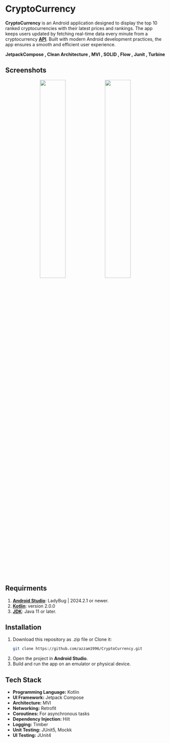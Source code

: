 # CryptoCurrency
<b>CryptoCurrency</b> is an Android application designed to display the top 10 ranked cryptocurrencies with their latest prices and rankings. The app keeps users updated by fetching real-time data every minute from a cryptocurrency [**API**](https://docs.coincap.io/). Built with modern Android development practices, the app ensures a smooth and efficient user experience.

<p align="center">
<b>JetpackCompose , Clean Architecture , MVI , SOLID , Flow , Junit , Turbine</b>
</p>

## Screenshots
<p align="center">
<image src="/images/image_1.png" width="40%">
<image src="/images/image_2.png" width="40%">
</p>

## Requirments

1. [**Android Studio**](https://developer.android.com/studio): LadyBug | 2024.2.1 or newer.
2. [**Kotlin**](https://kotlinlang.org/): version 2.0.0
3. [**JDK**](https://www.oracle.com/java/technologies/downloads/): Java 11 or later.

## Installation

1. Download this repository as .zip file or Clone it:
   ```bash
   git clone https://github.com/azzam1996/CryptoCurrency.git
   ```
2. Open the project in <b>Android Studio</b>.
3. Build and run the app on an emulator or physical device.


## Tech Stack

- **Programming Language:** Kotlin
- **UI Framework:** Jetpack Compose
- **Architecture:** MVI
- **Networking:** Retrofit
- **Coroutines:** For asynchronous tasks
- **Dependency Injection:** Hilt
- **Logging:** Timber
- **Unit Testing:** JUnit5, Mockk
- **UI Testing:** JUnit4